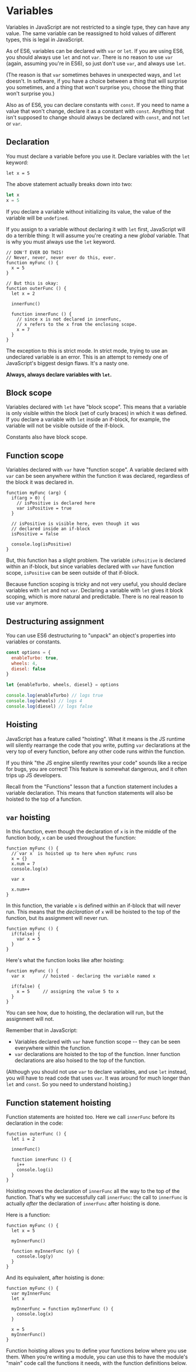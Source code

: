 # Variables

Variables in JavaScript are not restricted to a single type, they can have any value. The same variable can be reassigned to hold values of different types, this is legal in JavaScript.

As of ES6, variables can be declared with `var` or `let`. If you are using ES6, you should always use `let` and not `var`. There is no reason to use `var` (again, assuming you're in ES6), so just don't use `var`, and always use `let`.

(The reason is that `var` sometimes behaves in unexpected ways, and `let` doesn't. In software, if you have a choice between a thing that will surprise you sometimes, and a thing that won't surprise you, choose the thing that won't surprise you.)

Also as of ES6, you can declare constants with `const`. If you need to name a value that won't change, declare it as a constant with `const`. Anything that isn't supposed to change should always be declared with `const`, and not `let` or `var`.

## Declaration

You must declare a variable before you use it. Declare variables with the `let` keyword:

`let x = 5`

The above statement actually breaks down into two:

```javascript
let x
x = 5
```

If you declare a variable without initializing its value, the value of the variable will be `undefined`.

If you assign to a variable without declaring it with `let` first, JavaScript will do a terrible thing: It will assume you're creating a new *global* variable. That is why you must always use the `let` keyword.

```
// DON'T EVER DO THIS! 
// Never, never, never ever do this, ever.
function myFunc () {
  x = 5
}

// But this is okay:
function outerFunc () {
  let x = 2
  
  innerFunc()
  
  function innerFunc () {
    // since x is not declared in innerFunc,
    // x refers to the x from the enclosing scope.
    x = 7
  }
}
```

The exception to this is strict mode. In strict mode, trying to use an undeclared variable is an error. This is an attempt to remedy one of JavaScript's biggest design flaws. It's a nasty one.

**Always, always declare variables with `let`.**

## Block scope

Variables declared with `let` have "block scope". This means that a variable is only visible within the block (set of curly braces) in which it was defined. If you declare a variable with `let` inside an if-block, for example, the variable will not be visible outside of the if-block.

Constants also have block scope.


## Function scope

Variables declared with `var` have "function scope". A variable declared with `var` can be seen anywhere within the function it was declared, regardless of the block it was declared in.

```
function myFunc (arg) {
  if(arg > 0) {
    // isPositive is declared here
    var isPositive = true
  }

  // isPositive is visible here, even though it was
  // declared inside an if-block
  isPositive = false

  console.log(isPositive)
}
```

But, this function has a slight problem. The variable `isPositive` is declared within an if-block, but since variables declared with `var` have function scope, `isPositive` can be seen outside of that if-block.

Because function scoping is tricky and not very useful, you should declare variables with `let` and not `var`. Declaring a variable with `let` gives it block scoping, which is more natural and predictable. There is no real reason to use `var` anymore.

## Destructuring assignment

You can use ES6 destructuring to "unpack" an object's properties into variables or constants.

```javascript
const options = {
  enableTurbo: true,
  wheels: 4,
  diesel: false
}

let {enableTurbo, wheels, diesel} = options

console.log(enableTurbo) // logs true
console.log(wheels) // logs 4
console.log(diesel) // logs false
```

## Hoisting

JavaScript has a feature called "hoisting". What it means is the JS runtime will silently rearrange the code that you write, putting `var` declarations at the very top of every function, before any other code runs within the function.

If you think "the JS engine silently rewrites your code" sounds like a recipe for bugs, you are correct! This feature is somewhat dangerous, and it often trips up JS developers.

Recall from the "Functions" lesson that a function statement includes a variable declaration. This means that function statements will also be hoisted to the top of a function.

## `var` hoisting

In this function, even though the declaration of `x` is in the middle of the function body, `x` can be used throughout the function:

```
function myFunc () {
  //`var x` is hoisted up to here when myFunc runs
  x = {}
  x.num = 7
  console.log(x)

  var x

  x.num++
}
```

In this function, the variable `x` is defined within an if-block that will never run. This means that the *declaration* of `x` will be hoisted to the top of the function, but its assignment will never run.

```
function myFunc () {
  if(false) {
    var x = 5
  }
}
```

Here's what the function looks like after hoisting:

```
function myFunc () {
  var x       // hoisted - declaring the variable named x

  if(false) {
    x = 5     // assigning the value 5 to x
  }
}
```

You can see how, due to hoisting, the declaration will run, but the assignment will not.

Remember that in JavaScript:

* Variables declared with `var` have function scope -- they can be seen everywhere within the function.
* `var` declarations are hoisted to the top of the function. Inner function declarations are also hoised to the top of the function.

(Although you should not use `var` to declare variables, and use `let` instead, you will have to read code that uses `var`. It was around for much longer than `let` and `const`. So you need to understand hoisting.)

## Function statement hoisting

Function statements are hoisted too. Here we call `innerFunc` before its declaration in the code:

```
function outerFunc () {
  let i = 2

  innerFunc()

  function innerFunc () {
    i++
    console.log(i)
  }
}
```

Hoisting moves the declaration of `innerFunc` all the way to the top of the function. That's why we successfully call `innerFunc`: the call to `innerFunc` is actually *after* the declaration of `innerFunc` after hoisting is done.

Here is a function:

```
function myFunc () {
  let x = 5

  myInnerFunc()

  function myInnerFunc (y) {
    console.log(y)
  }
}
```

And its equivalent, after hoisting is done:

```
function myFunc () {
  var myInnerFunc
  let x

  myInnerFunc = function myInnerFunc () {
    console.log(x)
  }

  x = 5
  myInnerFunc()
}
```

Function hoisting allows you to define your functions below where you use them. When you're writing a module, you can use this to have the module's "main" code call the functions it needs, with the function definitions below.
